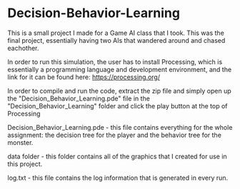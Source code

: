 # Decision-Behavior-Learning
This is a small project I made for a Game AI class that I took.  This was the final project, essentially having two AIs that wandered around and chased eachother.

In order to run this simulation, the user has to install Processing, which is essentially a programming language and development environment, and the link for it can be found here: https://processing.org/

In order to compile and run the code, extract the zip file and simply open up the "Decision_Behavior_Learning.pde" file in the "Decision_Behavior_Learning" folder and click the play button at the top of Processing

Decision_Behavior_Learning.pde - this file contains everything for the whole assignment: the decision tree for the player and the behavior tree for the monster.

data folder - this folder contains all of the graphics that I created for use in this project.

log.txt - this file contains the log information that is generated in every run.
